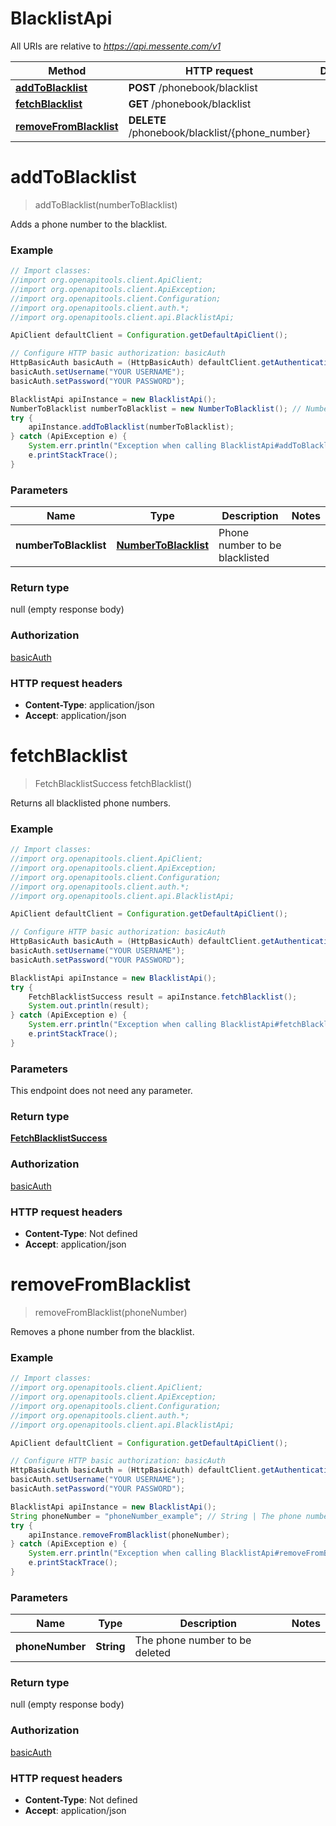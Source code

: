 # BlacklistApi

All URIs are relative to *https://api.messente.com/v1*

Method | HTTP request | Description
------------- | ------------- | -------------
[**addToBlacklist**](BlacklistApi.md#addToBlacklist) | **POST** /phonebook/blacklist | 
[**fetchBlacklist**](BlacklistApi.md#fetchBlacklist) | **GET** /phonebook/blacklist | 
[**removeFromBlacklist**](BlacklistApi.md#removeFromBlacklist) | **DELETE** /phonebook/blacklist/{phone_number} | 


<a name="addToBlacklist"></a>
# **addToBlacklist**
> addToBlacklist(numberToBlacklist)



Adds a phone number to the blacklist.

### Example
```java
// Import classes:
//import org.openapitools.client.ApiClient;
//import org.openapitools.client.ApiException;
//import org.openapitools.client.Configuration;
//import org.openapitools.client.auth.*;
//import org.openapitools.client.api.BlacklistApi;

ApiClient defaultClient = Configuration.getDefaultApiClient();

// Configure HTTP basic authorization: basicAuth
HttpBasicAuth basicAuth = (HttpBasicAuth) defaultClient.getAuthentication("basicAuth");
basicAuth.setUsername("YOUR USERNAME");
basicAuth.setPassword("YOUR PASSWORD");

BlacklistApi apiInstance = new BlacklistApi();
NumberToBlacklist numberToBlacklist = new NumberToBlacklist(); // NumberToBlacklist | Phone number to be blacklisted
try {
    apiInstance.addToBlacklist(numberToBlacklist);
} catch (ApiException e) {
    System.err.println("Exception when calling BlacklistApi#addToBlacklist");
    e.printStackTrace();
}
```

### Parameters

Name | Type | Description  | Notes
------------- | ------------- | ------------- | -------------
 **numberToBlacklist** | [**NumberToBlacklist**](NumberToBlacklist.md)| Phone number to be blacklisted |

### Return type

null (empty response body)

### Authorization

[basicAuth](../README.md#basicAuth)

### HTTP request headers

 - **Content-Type**: application/json
 - **Accept**: application/json

<a name="fetchBlacklist"></a>
# **fetchBlacklist**
> FetchBlacklistSuccess fetchBlacklist()



Returns all blacklisted phone numbers.

### Example
```java
// Import classes:
//import org.openapitools.client.ApiClient;
//import org.openapitools.client.ApiException;
//import org.openapitools.client.Configuration;
//import org.openapitools.client.auth.*;
//import org.openapitools.client.api.BlacklistApi;

ApiClient defaultClient = Configuration.getDefaultApiClient();

// Configure HTTP basic authorization: basicAuth
HttpBasicAuth basicAuth = (HttpBasicAuth) defaultClient.getAuthentication("basicAuth");
basicAuth.setUsername("YOUR USERNAME");
basicAuth.setPassword("YOUR PASSWORD");

BlacklistApi apiInstance = new BlacklistApi();
try {
    FetchBlacklistSuccess result = apiInstance.fetchBlacklist();
    System.out.println(result);
} catch (ApiException e) {
    System.err.println("Exception when calling BlacklistApi#fetchBlacklist");
    e.printStackTrace();
}
```

### Parameters
This endpoint does not need any parameter.

### Return type

[**FetchBlacklistSuccess**](FetchBlacklistSuccess.md)

### Authorization

[basicAuth](../README.md#basicAuth)

### HTTP request headers

 - **Content-Type**: Not defined
 - **Accept**: application/json

<a name="removeFromBlacklist"></a>
# **removeFromBlacklist**
> removeFromBlacklist(phoneNumber)



Removes a phone number from the blacklist.

### Example
```java
// Import classes:
//import org.openapitools.client.ApiClient;
//import org.openapitools.client.ApiException;
//import org.openapitools.client.Configuration;
//import org.openapitools.client.auth.*;
//import org.openapitools.client.api.BlacklistApi;

ApiClient defaultClient = Configuration.getDefaultApiClient();

// Configure HTTP basic authorization: basicAuth
HttpBasicAuth basicAuth = (HttpBasicAuth) defaultClient.getAuthentication("basicAuth");
basicAuth.setUsername("YOUR USERNAME");
basicAuth.setPassword("YOUR PASSWORD");

BlacklistApi apiInstance = new BlacklistApi();
String phoneNumber = "phoneNumber_example"; // String | The phone number to be deleted
try {
    apiInstance.removeFromBlacklist(phoneNumber);
} catch (ApiException e) {
    System.err.println("Exception when calling BlacklistApi#removeFromBlacklist");
    e.printStackTrace();
}
```

### Parameters

Name | Type | Description  | Notes
------------- | ------------- | ------------- | -------------
 **phoneNumber** | **String**| The phone number to be deleted |

### Return type

null (empty response body)

### Authorization

[basicAuth](../README.md#basicAuth)

### HTTP request headers

 - **Content-Type**: Not defined
 - **Accept**: application/json

